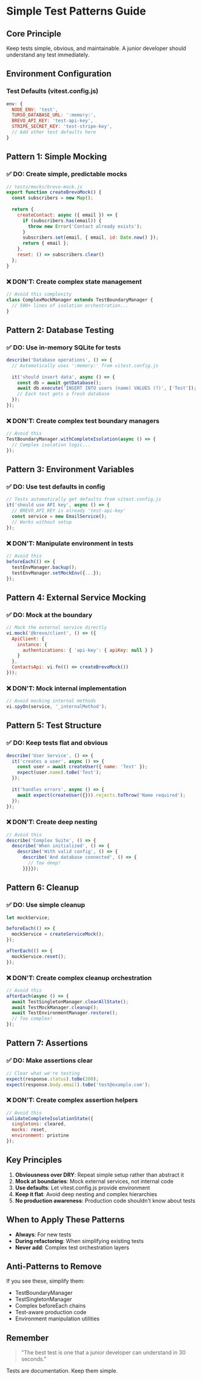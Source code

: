 # Simple Test Patterns Guide

## Core Principle
Keep tests simple, obvious, and maintainable. A junior developer should understand any test immediately.

## Environment Configuration

### Test Defaults (vitest.config.js)
```javascript
env: {
  NODE_ENV: 'test',
  TURSO_DATABASE_URL: ':memory:',
  BREVO_API_KEY: 'test-api-key',
  STRIPE_SECRET_KEY: 'test-stripe-key',
  // Add other test defaults here
}
```

## Pattern 1: Simple Mocking

### ✅ DO: Create simple, predictable mocks
```javascript
// tests/mocks/brevo-mock.js
export function createBrevoMock() {
  const subscribers = new Map();
  
  return {
    createContact: async ({ email }) => {
      if (subscribers.has(email)) {
        throw new Error('Contact already exists');
      }
      subscribers.set(email, { email, id: Date.now() });
      return { email };
    },
    reset: () => subscribers.clear()
  };
}
```

### ❌ DON'T: Create complex state management
```javascript
// Avoid this complexity
class ComplexMockManager extends TestBoundaryManager {
  // 500+ lines of isolation orchestration...
}
```

## Pattern 2: Database Testing

### ✅ DO: Use in-memory SQLite for tests
```javascript
describe('Database operations', () => {
  // Automatically uses ':memory:' from vitest.config.js
  
  it('should insert data', async () => {
    const db = await getDatabase();
    await db.execute('INSERT INTO users (name) VALUES (?)', ['Test']);
    // Each test gets a fresh database
  });
});
```

### ❌ DON'T: Create complex test boundary managers
```javascript
// Avoid this
TestBoundaryManager.withCompleteIsolation(async () => {
  // Complex isolation logic...
});
```

## Pattern 3: Environment Variables

### ✅ DO: Use test defaults in config
```javascript
// Tests automatically get defaults from vitest.config.js
it('should use API key', async () => {
  // BREVO_API_KEY is already 'test-api-key'
  const service = new EmailService();
  // Works without setup
});
```

### ❌ DON'T: Manipulate environment in tests
```javascript
// Avoid this
beforeEach(() => {
  testEnvManager.backup();
  testEnvManager.setMockEnv({...});
});
```

## Pattern 4: External Service Mocking

### ✅ DO: Mock at the boundary
```javascript
// Mock the external service directly
vi.mock('@brevo/client', () => ({
  ApiClient: {
    instance: {
      authentications: { 'api-key': { apiKey: null } }
    }
  },
  ContactsApi: vi.fn(() => createBrevoMock())
}));
```

### ❌ DON'T: Mock internal implementation
```javascript
// Avoid mocking internal methods
vi.spyOn(service, '_internalMethod');
```

## Pattern 5: Test Structure

### ✅ DO: Keep tests flat and obvious
```javascript
describe('User Service', () => {
  it('creates a user', async () => {
    const user = await createUser({ name: 'Test' });
    expect(user.name).toBe('Test');
  });
  
  it('handles errors', async () => {
    await expect(createUser({})).rejects.toThrow('Name required');
  });
});
```

### ❌ DON'T: Create deep nesting
```javascript
// Avoid this
describe('Complex Suite', () => {
  describe('When initialized', () => {
    describe('With valid config', () => {
      describe('And database connected', () => {
        // Too deep!
      }}}});
```

## Pattern 6: Cleanup

### ✅ DO: Use simple cleanup
```javascript
let mockService;

beforeEach(() => {
  mockService = createServiceMock();
});

afterEach(() => {
  mockService.reset();
});
```

### ❌ DON'T: Create complex cleanup orchestration
```javascript
// Avoid this
afterEach(async () => {
  await TestSingletonManager.clearAllState();
  await TestMockManager.cleanup();
  await TestEnvironmentManager.restore();
  // Too complex!
});
```

## Pattern 7: Assertions

### ✅ DO: Make assertions clear
```javascript
// Clear what we're testing
expect(response.status).toBe(200);
expect(response.body.email).toBe('test@example.com');
```

### ❌ DON'T: Create complex assertion helpers
```javascript
// Avoid this
validateCompleteIsolationState({
  singletons: cleared,
  mocks: reset,
  environment: pristine
});
```

## Key Principles

1. **Obviousness over DRY**: Repeat simple setup rather than abstract it
2. **Mock at boundaries**: Mock external services, not internal code
3. **Use defaults**: Let vitest.config.js provide environment
4. **Keep it flat**: Avoid deep nesting and complex hierarchies
5. **No production awareness**: Production code shouldn't know about tests

## When to Apply These Patterns

- **Always**: For new tests
- **During refactoring**: When simplifying existing tests
- **Never add**: Complex test orchestration layers

## Anti-Patterns to Remove

If you see these, simplify them:
- TestBoundaryManager
- TestSingletonManager  
- Complex beforeEach chains
- Test-aware production code
- Environment manipulation utilities

## Remember

> "The best test is one that a junior developer can understand in 30 seconds."

Tests are documentation. Keep them simple.